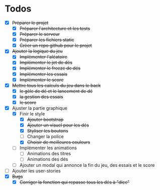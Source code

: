 # Todos
- [X] ~~Préparer le projet~~
    - [X] ~~Préparer l'architecture et les tests~~
    - [X] ~~Préparer le serveur~~
    - [X] ~~Préparer les fichiers static~~
    - [X] ~~Créer un repo github pour le projet~~
- [X] ~~Ajouter la logique du jeu~~
    - [X] ~~Implémenter l'aléatoire~~
    - [X] ~~Implémenter le jet de dés~~
    - [X] ~~Implémenter le freeze de dés~~
    - [X] ~~Implémenter les essais~~
    - [X] ~~Implémenter le score~~
- [X] ~~Mettre tous les calculs du jeu dans le back~~
    - [X] ~~le gèle de dé et le lancement de dé~~
    - [X] ~~la gestion des essais~~
    - [X] ~~le score~~
- [X] Ajuster la partie graphique
    - [X] Finir le style
        - [X] ~~Ajouter bootstrap~~
        - [X] ~~Ajouter un visuel pour les dés~~
        - [X] ~~Styliser les boutons~~
        - [ ] Changer la police
        - [X] ~~Choisir de meilleures couleurs~~
    - [ ] Implémenter les animations
        - [ ] Animations des titres
        - [ ] Animations des dés
    - [ ] Ajouter un modal qui annonce la fin du jeu, des essais et le score
- [ ] Ajouter les user-stories
- [X] ~~Bugs~~
    - [X] ~~Corriger la fonction qui repasse tous les dés à "dice"~~
